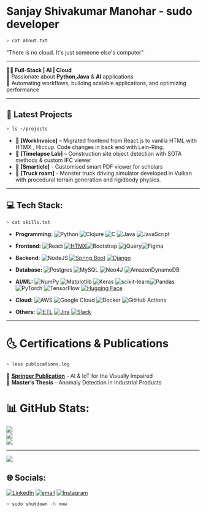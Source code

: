 #  Sanjay Shivakumar Manohar - sudo developer

```bash
> cat about.txt
```
"There is no cloud. It's just someone else's computer"

---
👨‍💻 **Full-Stack | AI | Cloud**  
🎯 Passionate about **Python**,**Java** & **AI** applications  
🚀 Automating workflows, building scalable applications, and optimizing performance  

---

## 🚀 Latest Projects
```bash
> ls ~/projects
```
- 📌 **[WorkInvoice]** – Migrated frontend from React.js to vanilla HTML with HTMX , Hiccup. Code changes in back end with Lein-Ring. 
- 📌 **[Timelapse Lab]** – Construction site object detection with SOTA methods & custom IFC viewer
- 📌 **[Smarticle]** - Customised smart PDF viewer for scholars
- 📌 **[Truck roam]** - Monster truck driving simulator developed in Vulkan with procedural terrain generation and rigidbody physics.

---

## 💻 Tech Stack:
```bash
> cat skills.txt
```
- **Programming:** ![Python](https://img.shields.io/badge/python-3670A0?style=for-the-badge&logo=python&logoColor=ffdd54) ![Clojure](https://img.shields.io/badge/Clojure-%23Clojure.svg?style=for-the-badge&logo=Clojure&logoColor=Clojure) ![C](https://img.shields.io/badge/c-%2300599C.svg?style=for-the-badge&logo=c&logoColor=white)  ![Java](https://img.shields.io/badge/java-%23ED8B00.svg?style=for-the-badge&logo=openjdk&logoColor=white) ![JavaScript](https://img.shields.io/badge/javascript-%23323330.svg?style=for-the-badge&logo=javascript&logoColor=%23F7DF1E)

- **Frontend:** ![React](https://img.shields.io/badge/react-%2320232a.svg?style=for-the-badge&logo=react&logoColor=%2361DAFB) [![HTMX](https://img.shields.io/badge/HTMX-36C?logo=htmx&logoColor=fff)](#)![Bootstrap](https://img.shields.io/badge/bootstrap-%238511FA.svg?style=for-the-badge&logo=bootstrap&logoColor=white) ![jQuery](https://img.shields.io/badge/jquery-%230769AD.svg?style=for-the-badge&logo=jquery&logoColor=white)![Figma](https://img.shields.io/badge/figma-%23F24E1E.svg?style=for-the-badge&logo=figma&logoColor=white)

- **Backend:**  ![NodeJS](https://img.shields.io/badge/node.js-6DA55F?style=for-the-badge&logo=node.js&logoColor=white) [![Spring Boot](https://img.shields.io/badge/Spring%20Boot-6DB33F?logo=springboot&logoColor=fff)](#) [![Django](https://img.shields.io/badge/Django-%23092E20.svg?logo=django&logoColor=white)](#)

- **Database:**  ![Postgres](https://img.shields.io/badge/postgres-%23316192.svg?style=for-the-badge&logo=postgresql&logoColor=white) ![MySQL](https://img.shields.io/badge/mysql-4479A1.svg?style=for-the-badge&logo=mysql&logoColor=white) ![Neo4J](https://img.shields.io/badge/Neo4j-008CC1?style=for-the-badge&logo=neo4j&logoColor=white) ![AmazonDynamoDB](https://img.shields.io/badge/Amazon%20DynamoDB-4053D6?style=for-the-badge&logo=Amazon%20DynamoDB&logoColor=white)

- **AI/ML:**  ![NumPy](https://img.shields.io/badge/numpy-%23013243.svg?style=for-the-badge&logo=numpy&logoColor=white) ![Matplotlib](https://img.shields.io/badge/Matplotlib-%23ffffff.svg?style=for-the-badge&logo=Matplotlib&logoColor=black) ![Keras](https://img.shields.io/badge/Keras-%23D00000.svg?style=for-the-badge&logo=Keras&logoColor=white) ![scikit-learn](https://img.shields.io/badge/scikit--learn-%23F7931E.svg?style=for-the-badge&logo=scikit-learn&logoColor=white)![Pandas](https://img.shields.io/badge/pandas-%23150458.svg?style=for-the-badge&logo=pandas&logoColor=white) ![PyTorch](https://img.shields.io/badge/PyTorch-%23EE4C2C.svg?style=for-the-badge&logo=PyTorch&logoColor=white)  ![TensorFlow](https://img.shields.io/badge/TensorFlow-%23FF6F00.svg?style=for-the-badge&logo=TensorFlow&logoColor=white) [![Hugging Face](https://img.shields.io/badge/Hugging%20Face-FFD21E?logo=huggingface&logoColor=000)](#)

- **Cloud:**  ![AWS](https://img.shields.io/badge/AWS-%23FF9900.svg?style=for-the-badge&logo=amazon-aws&logoColor=white) ![Google Cloud](https://img.shields.io/badge/GoogleCloud-%234285F4.svg?style=for-the-badge&logo=google-cloud&logoColor=white)  ![Docker](https://img.shields.io/badge/docker-%230db7ed.svg?style=for-the-badge&logo=docker&logoColor=white) ![GitHub Actions](https://img.shields.io/badge/github%20actions-%232671E5.svg?style=for-the-badge&logo=githubactions&logoColor=white)

- **Others:** [![ETL](https://custom-icon-badges.demolab.com/badge/ETL-9370DB?logo=etl-logo&logoColor=fff)](#) [![Jira](https://img.shields.io/badge/Jira-0052CC?logo=jira&logoColor=fff)](#) [![Slack](https://img.shields.io/badge/Slack-4A154B?logo=slack&logoColor=fff)](#)

---

# 🌜 Certifications & Publications
```bash
> less publications.log
```
🔗 **[Springer Publication](https://link.springer.com/chapter/10.1007/978-3-030-75657-4_1)** - AI & IoT for the Visually Impaired  
📝 **Master’s Thesis** - Anomaly Detection in Industrial Products 

# 📊 GitHub Stats:
![](https://github-readme-stats.vercel.app/api?username=sanjayssj5&theme=highcontrast&hide_border=false&include_all_commits=false&count_private=false)<br/>
![](https://github-readme-streak-stats.herokuapp.com/?user=sanjayssj5&theme=highcontrast&hide_border=false)<br/>
![](https://github-readme-stats.vercel.app/api/top-langs/?username=sanjayssj5&theme=highcontrast&hide_border=false&include_all_commits=false&count_private=false&layout=compact)

---
[![](https://visitcount.itsvg.in/api?id=sanjayssj5&icon=0&color=0)](https://visitcount.itsvg.in)


## 🌐 Socials:
[![LinkedIn](https://img.shields.io/badge/LinkedIn-%230077B5.svg?logo=linkedin&logoColor=white)](https://linkedin.com/in/sanjayssj5) 
[![email](https://img.shields.io/badge/Email-D14836?logo=gmail&logoColor=white)](mailto:msanjaysivakumar@gmail.com) 
[![Instagram](https://img.shields.io/badge/Instagram-%23E4405F.svg?logo=Instagram&logoColor=white)](https://instagram.com/sanjaym.18) 

```bash
> sudo shutdown -h now
```
